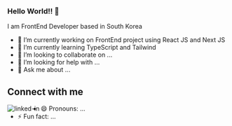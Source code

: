 ### Hello World!! 👋
I am FrontEnd Developer based in South Korea

<!--
**rukhillo6663/rukhillo6663** is a ✨ _special_ ✨ repository because its `README.md` (this file) appears on your GitHub profile.

Here are some ideas to get you started:-->

- 🔭 I’m currently working on FrontEnd project using React JS and Next JS
- 🌱 I’m currently learning TypeScript and Tailwind 
- 👯 I’m looking to collaborate on ...
- 🤔 I’m looking for help with ...
- 💬 Ask me about ...
  <br>
 ## Connect with me
  [<img align="left" alt="linked-in" src="[https://img.shields.io/badge/linkedin-%230077B5.svg?&style=for-the-badge&logo=linkedin&logoColor=white](https://img.shields.io/badge/linkedin-%230077B5.svg?&style=for-the-badge&logo=linkedin&logoColor=white)" />]([https://www.linkedin.com/in/mohammad-faisal-2665b5134](https://www.linkedin.com/in/mohammad-faisal-2665b5134))
- 😄 Pronouns: ...
- ⚡ Fun fact: ...

